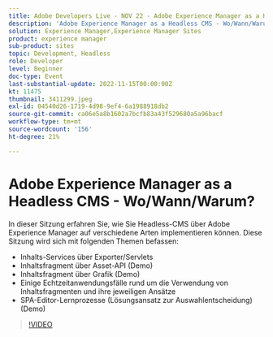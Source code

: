 ```yaml
---
title: Adobe Developers Live - NOV 22 - Adobe Experience Manager as a Headless CMS - Wo/Wann/Warum?
description: 'Adobe Experience Manager as a Headless CMS - Wo/Wann/Warum?In dieser Sitzung erfahren Sie, wie Sie Headless-CMS über Adobe Experience Manager auf viele Arten implementieren. In dieser Sitzung wird Folgendes behandelt: Inhaltsdienste über Exporter/Servlets Inhaltsfragment über Asset-API (Demo) Inhaltsfragment per GraphQL (Demo) Einige Echtzeitanwendungsfälle rund um die Verwendung von Inhaltsfragmenten und deren Ansätze SPA Editor-Lernprozessen (Einige Lösungsansätze zur Auswahl) (Demo)'
solution: Experience Manager,Experience Manager Sites
product: experience manager
sub-product: sites
topic: Development, Headless
role: Developer
level: Beginner
doc-type: Event
last-substantial-update: 2022-11-15T00:00:00Z
kt: 11475
thumbnail: 3411299.jpeg
exl-id: 04540d26-1719-4d98-9ef4-6a1988918db2
source-git-commit: ca06e5a8b1602a7bcfb83a43f529680a5a96bacf
workflow-type: tm+mt
source-wordcount: '156'
ht-degree: 21%

---
```


# Adobe Experience Manager as a Headless CMS - Wo/Wann/Warum?

In dieser Sitzung erfahren Sie, wie Sie Headless-CMS über Adobe Experience Manager auf verschiedene Arten implementieren können. Diese Sitzung wird sich mit folgenden Themen befassen:

* Inhalts-Services über Exporter/Servlets
* Inhaltsfragment über Asset-API (Demo)
* Inhaltsfragment über Grafik (Demo)
* Einige Echtzeitanwendungsfälle rund um die Verwendung von Inhaltsfragmenten und ihre jeweiligen Ansätze
* SPA-Editor-Lernprozesse (Lösungsansatz zur Auswahlentscheidung) (Demo)

>[!VIDEO](https://video.tv.adobe.com/v/3411299/?quality=12&learn=on)
